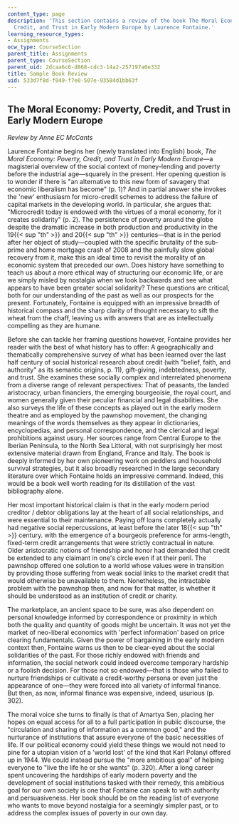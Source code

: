 ```yaml
---
content_type: page
description: 'This section contains a review of the book The Moral Economy: Poverty,
  Credit, and Trust in Early Modern Europe by Laurence Fontaine.'
learning_resource_types:
- Assignments
ocw_type: CourseSection
parent_title: Assignments
parent_type: CourseSection
parent_uid: 2dcaa6c6-d868-cdc3-14a2-257197a0e332
title: Sample Book Review
uid: 533d7f8d-f049-f7e0-507e-93584d1bb63f
---
```


The Moral Economy: Poverty, Credit, and Trust in Early Modern Europe
--------------------------------------------------------------------

_Review by Anne EC McCants_

Laurence Fontaine begins her (newly translated into English) book, _The Moral Economy: Poverty, Credit, and Trust in Early Modern Europe_—a magisterial overview of the social context of money-lending and poverty before the industrial age—squarely in the present. Her opening question is to wonder if there is "an alternative to this new form of savagery that economic liberalism has become" (p. 1)? And in partial answer she invokes the 'new' enthusiasm for micro-credit schemes to address the failure of capital markets in the developing world. In particular, she argues that: "Microcredit today is endowed with the virtues of a moral economy, for it creates solidarity" (p. 2). The persistence of poverty around the globe despite the dramatic increase in both production and productivity in the 19{{< sup "th" >}} and 20{{< sup "th" >}} centuries—that is in the period after her object of study—coupled with the specific brutality of the sub-prime and home mortgage crash of 2008 and the painfully slow global recovery from it, make this an ideal time to revisit the morality of an economic system that preceded our own. Does history have something to teach us about a more ethical way of structuring our economic life, or are we simply misled by nostalgia when we look backwards and see what appears to have been greater social solidarity? These questions are critical, both for our understanding of the past as well as our prospects for the present. Fortunately, Fontaine is equipped with an impressive breadth of historical compass and the sharp clarity of thought necessary to sift the wheat from the chaff, leaving us with answers that are as intellectually compelling as they are humane.

Before she can tackle her framing questions however, Fontaine provides her reader with the best of what history has to offer: A geographically and thematically comprehensive survey of what has been learned over the last half century of social historical research about credit (with "belief, faith, and authority" as its semantic origins, p. 11), gift-giving, indebtedness, poverty, and trust. She examines these socially complex and interrelated phenomena from a diverse range of relevant perspectives: That of peasants, the landed aristocracy, urban financiers, the emerging bourgeoisie, the royal court, and women generally given their peculiar financial and legal disabilities. She also surveys the life of these concepts as played out in the early modern theatre and as employed by the pawnshop movement, the changing meanings of the words themselves as they appear in dictionaries, encyclopedias, and personal correspondence, and the clerical and legal prohibitions against usury. Her sources range from Central Europe to the Iberian Peninsula, to the North Sea Littoral, with not surprisingly her most extensive material drawn from England, France and Italy. The book is deeply informed by her own pioneering work on peddlers and household survival strategies, but it also broadly researched in the large secondary literature over which Fontaine holds an impressive command. Indeed, this would be a book well worth reading for its distillation of the vast bibliography alone.

Her most important historical claim is that in the early modern period creditor / debtor obligations lay at the heart of all social relationships, and were essential to their maintenance. Paying off loans completely actually had negative social repercussions, at least before the later 18{{< sup "th" >}} century. with the emergence of a bourgeois preference for arms-length, fixed-term credit arrangements that were strictly contractual in nature. Older aristocratic notions of friendship and honor had demanded that credit be extended to any claimant in one's circle even if at their peril. The pawnshop offered one solution to a world whose values were in transition by providing those suffering from weak social links to the market credit that would otherwise be unavailable to them. Nonetheless, the intractable problem with the pawnshop then, and now for that matter, is whether it should be understood as an institution of credit or charity.

The marketplace, an ancient space to be sure, was also dependent on personal knowledge informed by correspondence or proximity in which both the quality and quantity of goods might be uncertain. It was not yet the market of neo-liberal economics with 'perfect information' based on price clearing fundamentals. Given the power of bargaining in the early modern context then, Fontaine warns us then to be clear-eyed about the social solidarities of the past. For those richly endowed with friends and information, the social network could indeed overcome temporary hardship or a foolish decision. For those not so endowed—that is those who failed to nurture friendships or cultivate a credit-worthy persona or even just the appearance of one—they were forced into all variety of informal finance. But then, as now, informal finance was expensive, indeed, usurious (p. 302).

The moral voice she turns to finally is that of Amartya Sen, placing her hopes on equal access for all to a full participation in public discourse, the "circulation and sharing of information as a common good," and the nurturance of institutions that assure everyone of the basic necessities of life. If our political economy could yield these things we would not need to pine for a utopian vision of a 'world lost' of the kind that Karl Polanyi offered up in 1944. We could instead pursue the "more ambitious goal" of helping everyone to "live the life he or she wants" (p. 320). After a long career spent uncovering the hardships of early modern poverty and the development of social institutions tasked with their remedy, this ambitious goal for our own society is one that Fontaine can speak to with authority and persuasiveness. Her book should be on the reading list of everyone who wants to move beyond nostalgia for a seemingly simpler past, or to address the complex issues of poverty in our own day.